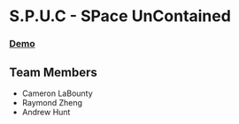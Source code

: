 # S.P.U.C - SPace UnContained

### [Demo](https://www.youtube.com/watch?v=laER2ecFtyA)

## Team Members
- Cameron LaBounty
- Raymond Zheng
- Andrew Hunt